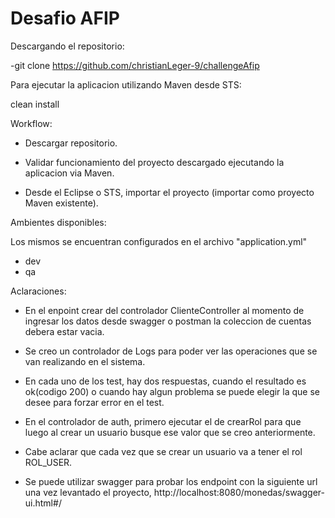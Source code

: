 # Desafio AFIP

Descargando el repositorio:

-git clone https://github.com/christianLeger-9/challengeAfip


Para ejecutar la aplicacion utilizando Maven desde STS:

clean install


Workflow:

- Descargar repositorio.

- Validar funcionamiento del proyecto descargado ejecutando la aplicacion via Maven.

- Desde el Eclipse o STS, importar el proyecto (importar como proyecto Maven existente).


Ambientes disponibles:

Los mismos se encuentran configurados en el archivo "application.yml"
- dev
- qa


Aclaraciones: 

- En el enpoint crear del controlador ClienteController al momento de ingresar los datos desde swagger o postman la coleccion de cuentas
debera estar vacia.

- Se creo un controlador de Logs para poder ver las operaciones que se van realizando en el sistema.

- En cada uno de los test, hay dos respuestas, cuando el resultado es ok(codigo 200) o cuando hay algun problema
se puede elegir la que se desee para forzar error en el test.

- En el controlador de auth, primero ejecutar el de crearRol para que luego al crear un usuario busque ese valor que se creo anteriormente.
- Cabe aclarar que cada vez que se crear un usuario va a tener el rol ROL_USER.

- Se puede utilizar swagger para probar los endpoint con la siguiente url una vez levantado el proyecto, 
http://localhost:8080/monedas/swagger-ui.html#/

